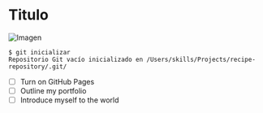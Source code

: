 # Titulo
![Imagen](https://octodex.github.com/images/yaktocat.png)

```
$ git inicializar
Repositorio Git vacío inicializado en /Users/skills/Projects/recipe-repository/.git/
```

- [ ] Turn on GitHub Pages
- [ ] Outline my portfolio
- [ ] Introduce myself to the world
